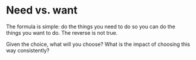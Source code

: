 # Need vs. want

The formula is simple: do the things you need to do so you can do the things you want to do. The reverse is not true.

Given the choice, what will you choose? What is the impact of choosing this way consistently?
